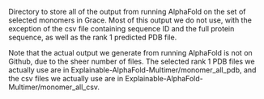 Directory to store all of the output from running AlphaFold on the set of selected monomers in Grace. Most of this output we do not use, with the exception of the csv file containing sequence ID and the full protein sequence, as well as the rank 1 predicted PDB file.

Note that the actual output we generate from running AlphaFold is not on Github, due to the sheer number of files. The selected rank 1 PDB files we actually use are in Explainable-AlphaFold-Multimer/monomer_all_pdb, and the csv files we actually use are in Explainable-AlphaFold-Multimer/monomer_all_csv.
